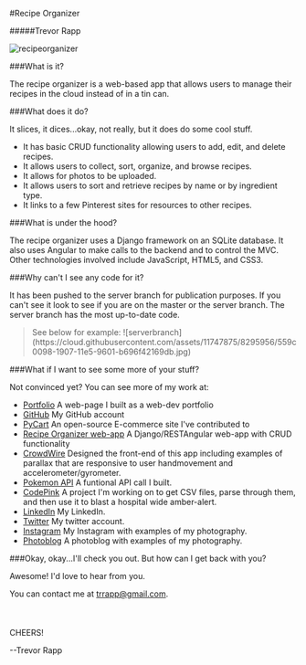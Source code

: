 #Recipe Organizer

#####Trevor Rapp

![recipeorganizer](https://cloud.githubusercontent.com/assets/11747875/8295507/8a301e20-1902-11e5-81cc-da3250a99169.jpg)

###What is it? 

The recipe organizer is a web-based app that allows users to manage their recipes in the cloud instead of in a tin can.

###What does it do?

It slices, it dices...okay, not really, but it does do some cool stuff. 

* It has basic CRUD functionality allowing users to add, edit, and delete recipes.
* It allows users to collect, sort, organize, and browse recipes.
* It allows for photos to be uploaded. 
* It allows users to sort and retrieve recipes by name or by ingredient type.
* It links to a few Pinterest sites for resources to other recipes.

###What is under the hood?

The recipe organizer uses a Django framework on an SQLite database.  It also uses Angular to make calls to the backend and to control the MVC.  Other technologies involved include JavaScript, HTML5, and CSS3.

###Why can't I see any code for it? 

It has been pushed to the server branch for publication purposes.  If you can't see it look to see if you are on the master or the server branch.  The server branch has the most up-to-date code.

<blockquote>
See below for example:
![serverbranch](https://cloud.githubusercontent.com/assets/11747875/8295956/559c0098-1907-11e5-9601-b696f42169db.jpg)
</blockquote>

###What if I want to see some more of your stuff?

Not convinced yet?  You can see more of my work at: 
* [Portfolio](http://web-karma.org/)  A web-page I built as a web-dev portfolio
* [GitHub](https://github.com/trrapp12)  My GitHub account
* [PyCart](https://github.com/Pycart/PyCart-Backend)  An open-source E-commerce site I've contributed to
* [Recipe Organizer web-app](http://recipes.web-karma.org/#/recipes)  A Django/RESTAngular web-app with CRUD functionality
* [CrowdWire](http://crowdwire.net/#/add-event)  Designed the front-end of this app including examples of parallax that are responsive to user handmovement and accelerometer/gyrometer.
* [Pokemon API](https://github.com/trrapp12/Project-repository/blob/master/Coding%20Bat/pokemon.js) A funtional API call I built.
* [CodePink](https://github.com/trrapp12/code_pink) A project I'm working on to get CSV files, parse through them, and then use it to blast a hospital wide amber-alert.
* [LinkedIn](https://www.linkedin.com/pub/trevor-rapp/37/a10/42) My LinkedIn.
* [Twitter](https://twitter.com/RappTrevor) My twitter account.
* [Instagram](https://instagram.com/trevor.rapp/) My Instagram with examples of my photography.
* [Photoblog](https://trappphotography.wordpress.com/) A photoblog with examples of my photography.

###Okay, okay...I'll check you out. But how can I get back with you?

Awesome!  I'd love to hear from you. 

You can contact me at trrapp@gmail.com.
</br>
</br>
</br>
</br>
CHEERS!

--Trevor Rapp
